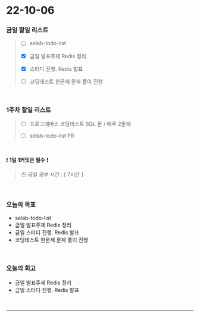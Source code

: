 # 22-10-06

### 금일 할일 리스트
> - [ ]  selab-todo-list
>
> - [x]  금일 발표주제 Redis 정리
>
> - [x]  스터디 진행. Redis 발표
>
> - [ ]  코딩테스트 한문제 문제 풀이 진행

<br/>

### 1주차 할일 리스트  

> - [ ]  프로그래머스 코딩테스트 SQL 문 / 매주 2문제  
>
> - [ ]  selab-todo-list PR

<br/>

❗ **1일 1커밋은 필수** ❗
> 🕒 금일 공부 시간 :  [ 7시간 ]    
  
<br/>

### 오늘의 목표
- selab-todo-list
- 금일 발표주제 Redis 정리
- 금일 스터디 진행. Redis 발표
- 코딩테스트 한문제 문제 풀이 진행

<br>

### 오늘의 회고
- 금일 발표주제 Redis 정리
- 금일 스터디 진행. Redis 발표


<br/>

------------  